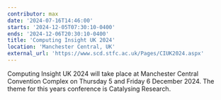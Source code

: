 ```yaml
---
contributor: max
date: '2024-07-16T14:46:00'
starts: '2024-12-05T07:30:10-0400'
ends: '2024-12-06T20:30:10-0400'
title: 'Computing Insight UK 2024'
location: 'Manchester Central, UK'
external_url: 'https://www.scd.stfc.ac.uk/Pages/CIUK2024.aspx'
---
```


Computing Insight UK 2024 will take place at Manchester Central Convention Complex on Thursday 5 and Friday 6 December 2024. 
The theme for this years conference is Catalysing Research.
